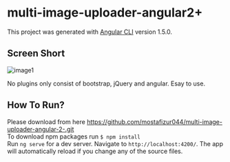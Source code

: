 # multi-image-uploader-angular2+

This project was generated with [Angular CLI](https://github.com/angular/angular-cli) version 1.5.0.

Screen Short 
---
![image1](https://user-images.githubusercontent.com/29102674/34325355-6029e136-e8b9-11e7-9fca-1e5af15657b5.png)

No plugins only consist of bootstrap, jQuery and angular. Esay to use.

How To Run?
---
Please download from here https://github.com/mostafizur044/multi-image-uploader-angular-2-.git  
To download npm packages run `$ npm install`  
Run `ng serve` for a dev server. Navigate to `http://localhost:4200/`. The app will automatically reload if you change any of the source files.

